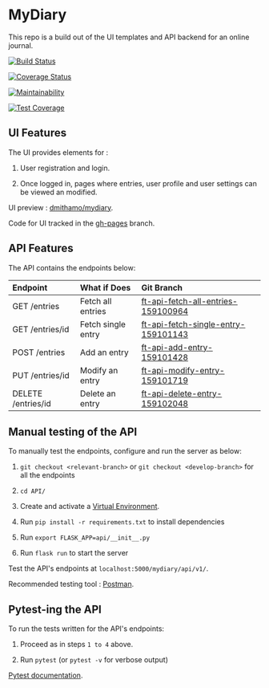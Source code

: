 # MyDiary

This repo is a build out of the UI templates and API backend for an online journal.

[![Build Status](https://travis-ci.com/dmithamo/mydiary.svg?branch=api-travis-ci-159102302)](https://travis-ci.com/dmithamo/mydiary)

[![Coverage Status](https://coveralls.io/repos/github/dmithamo/mydiary/badge.svg)](https://coveralls.io/github/dmithamo/mydiary)

[![Maintainability](https://api.codeclimate.com/v1/badges/0210657825c6e64b9b80/maintainability)](https://codeclimate.com/github/dmithamo/mydiary/maintainability)

[![Test Coverage](https://api.codeclimate.com/v1/badges/0210657825c6e64b9b80/test_coverage)](https://codeclimate.com/github/dmithamo/mydiary/test_coverage)

## UI Features

The UI provides elements for :

1. User registration and login.

2. Once logged in, pages where entries, user profile and user settings can be viewed an modified.

UI preview : [dmithamo/mydiary](https://dmithamo.github.io/mydiary/index.html).

Code for UI tracked in the [gh-pages](https://github.com/dmithamo/mydiary/tree/gh-pages) branch.

## API Features

The API contains the endpoints below:
  
| Endpoint               | What if Does             | Git Branch                          |
| :--------------------  | :----------------------- | :--------------------------------   |
| GET  /entries          | Fetch all entries        | [ft-api-fetch-all-entries-159100964](https://github.com/dmithamo/mydiary/tree/ft-api-fetch-all-entries-159100964)  |
| GET  /entries/id       | Fetch single entry       | [ft-api-fetch-single-entry-159101143](https://github.com/dmithamo/mydiary/tree/ft-api-fetch-single-entry-159101143) |
| POST /entries          | Add an entry             | [ft-api-add-entry-159101428](https://github.com/dmithamo/mydiary/tree/ft-api-add-entry-159101428)          |
| PUT /entries/id        | Modify an entry          | [ft-api-modify-entry-159101719](https://github.com/dmithamo/mydiary/tree/ft-api-modify-entry-159101719)       |
| DELETE /entries/id     | Delete an entry          | [ft-api-delete-entry-159102048](https://github.com/dmithamo/mydiary/tree/ft-api-delete-entry-159102048)       |

## Manual testing of the API

To manually test the endpoints, configure and run the server as below:

1. `git checkout <relevant-branch>` or `git checkout <develop-branch>` for all the endpoints

2. `cd API/`

3. Create and activate a [Virtual Environment](https://virtualenv.pypa.io/en/stable/).

4. Run `pip install -r requirements.txt` to install dependencies

5. Run `export FLASK_APP=api/__init__.py`

6. Run `flask run` to start the server

Test the API's endpoints at `localhost:5000/mydiary/api/v1/`.

Recommended testing tool : [Postman](https://www.getpostman.com/).

## Pytest-ing the API

To run the tests written for the API's endpoints:

1. Proceed as in steps `1 to 4` above.

2. Run `pytest` (or `pytest -v` for verbose output)

[Pytest documentation](http://pytest-flask.readthedocs.io/en/latest/).

